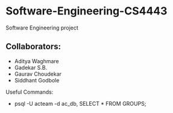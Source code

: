 # Software-Engineering-CS4443

Software Engineering project

## **Collaborators:**

* Aditya Waghmare
* Gadekar S.B.
* Gaurav Choudekar
* Siddhant Godbole

Useful Commands:

- psql -U acteam -d ac_db, SELECT * FROM GROUPS;

